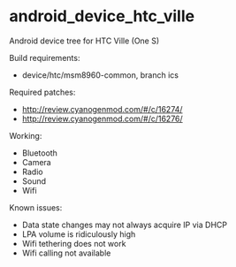 android_device_htc_ville
========================

Android device tree for HTC Ville (One S)

Build requirements:
* device/htc/msm8960-common, branch ics

Required patches:
* http://review.cyanogenmod.com/#/c/16274/
* http://review.cyanogenmod.com/#/c/16276/

Working:
* Bluetooth
* Camera
* Radio
* Sound
* Wifi

Known issues:
* Data state changes may not always acquire IP via DHCP
* LPA volume is ridiculously high
* Wifi tethering does not work
* Wifi calling not available
